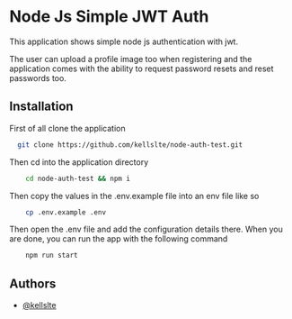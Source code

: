 
# Node Js Simple JWT Auth

This application shows simple node js authentication with jwt.

The user can upload a profile image too when registering and the application comes with the ability to request password resets and reset passwords too.


## Installation

First of all clone the application

```bash
  git clone https://github.com/kellslte/node-auth-test.git
```

Then cd into the application directory

```bash
    cd node-auth-test && npm i
```

Then copy the values in the .env.example file into an env file like so

```bash
    cp .env.example .env
```

Then open the .env file and add the configuration details there. When you are done, you can run the app with the following command

```bash
    npm run start
```
## Authors

- [@kellslte](https://www.github.com/kellslte)